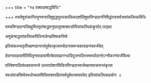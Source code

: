 +++
title = "१७ पक्वान्नश्राद्धविधिः"

+++
तत्रयेषुसंक्रान्तियुगमन्वादिषुवृद्ध्युत्तरकालिकदर्शादिषुवापिण्डदानंनिषिद्धंतत्रसर्वत्रसांकल्पिकविधिः

यश्चपिण्डदानादिबहुविस्तृतंश्राद्धमनुष्ठातुमशक्तःसोपिसांकल्पिकंकुर्यात् तद्यथा

अमुकंश्राद्धसांकल्पिकविधिनान्नेनहविषाकरिष्ये

इतिसंकल्प्यतृतीयक्षणदानान्तंपूर्ववत्कृत्वार्घ्यदानसमन्त्रकावाहनंचवर्जयेत्

देवानावाहयामीतिपितृनावाहयामीत्येवावाह्यगन्धादिपूजनादिभस्ममर्यादान्तेऽग्नौकरणंवर्जयित्वा

परिवेषणादिसंपन्नवचनान्ते उत्तरापोशनंविकिरपिण्डदानवर्जमक्षय्यवचनान्तंकृत्वा

स्वधांवाचयिष्येस्वधोच्यतामितिवाक्यरहितंसर्वपूर्ववत्समापयेत् इतिसांकल्पिकप्रयोगः ॥
